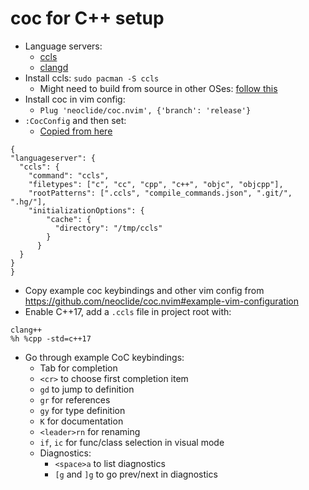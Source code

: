 # coc for C++ setup
* Language servers:
  * [ccls](https://github.com/MaskRay/ccls)
  * [clangd](https://clangd.llvm.org/installation.html)
* Install ccls: `sudo pacman -S ccls`
  * Might need to build from source in other OSes: [follow this](https://github.com/MaskRay/ccls/wiki/Build)
* Install coc in vim config: 
  * `Plug 'neoclide/coc.nvim', {'branch': 'release'}`
* `:CocConfig` and then set:
  * [Copied from here](https://github.com/neoclide/coc.nvim/wiki/Language-servers#ccobjective-c)
  
```
{
"languageserver": {
  "ccls": {
    "command": "ccls",
    "filetypes": ["c", "cc", "cpp", "c++", "objc", "objcpp"],
    "rootPatterns": [".ccls", "compile_commands.json", ".git/", ".hg/"],
    "initializationOptions": {
        "cache": {
          "directory": "/tmp/ccls"
        }
      }
  }
}
}
```

* Copy example coc keybindings and other vim config from https://github.com/neoclide/coc.nvim#example-vim-configuration
* Enable C++17, add a `.ccls` file in project root with:
```
clang++
%h %cpp -std=c++17
```
* Go through example CoC keybindings:
  * Tab for completion
  * `<cr>` to choose first completion item
  * `gd` to jump to definition
  * `gr` for references
  * `gy` for type definition
  * `K` for documentation
  * `<leader>rn` for renaming
  * `if`, `ic` for func/class selection in visual mode
  * Diagnostics:
    * `<space>a` to list diagnostics
    * `[g` and `]g` to go prev/next in diagnostics

